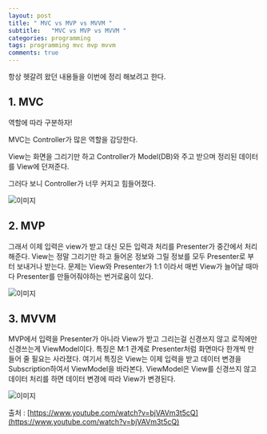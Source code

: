 ```yaml
---
layout: post
title: " MVC vs MVP vs MVVM "
subtitle:   "MVC vs MVP vs MVVM "
categories: programming
tags: programming mvc mvp mvvm
comments: true
---
```



항상 헷갈려 왔던 내용들을 이번에 정리 해보려고 한다.

## 1. MVC

역할에 따라 구분하자!

MVC는 Controller가 많은 역할을 감당한다. 

View는 화면을 그리기만 하고 Controller가 Model(DB)와 주고 받으며 정리된 데이터를 View에 던져준다.

그러다 보니 Controller가 너무 커지고 힘들어졌다.

![이미지](https://Funncy.github.io/assets/img/programming/2020-08-13-mvc.png "mvc")


## 2. MVP

그래서 이제 입력은 view가 받고 대신 모든 입력과 처리를 Presenter가 중간에서 처리해준다.
View는 정말 그리기만 하고 들어온 정보와 그릴 정보를 모두 Presenter로 부터 보내거나 받는다.
문제는 View와 Presenter가 1:1 이라서 매번 View가 늘어날 때마다 Presenter를 만들어줘야하는 번거로움이 있다. 

![이미지](https://Funncy.github.io/assets/img/programming/2020-08-13-mvp.png "mvp")

## 3. MVVM

MVP에서 입력을 Presenter가 아니라 View가 받고 그리는걸 신경쓰지 않고 로직에만 신경쓰는게 ViewModel이다. 특징은 M:1 관계로 Presenter처럼 화면마다 한개씩 만들어 줄 필요는 사라졌다.
여기서 특징은 View는 이제 입력을 받고 데이터 변경을 Subscription하여서 ViewModel을 바라본다.
ViewModel은 View를 신경쓰지 않고 데이터 처리를 하면 데이터 변경에 따라 View가 변경된다.

![이미지](https://Funncy.github.io/assets/img/programming/2020-08-13-mvvm.png "mvvm")

출처 : [https://www.youtube.com/watch?v=bjVAVm3t5cQ](https://www.youtube.com/watch?v=bjVAVm3t5cQ)